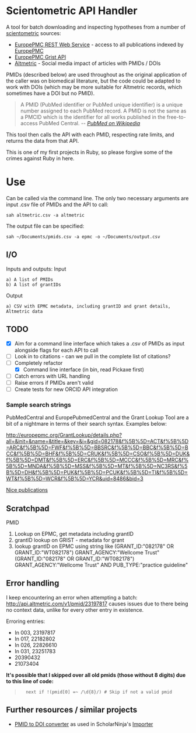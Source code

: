 # Scientometric API Handler #

A tool for batch downloading and inspecting hypotheses from a number of [scientometric][scientometric] sources:

- [EuropePMC REST Web Service][EPMC_REST] - access to all publications indexed by [EuropePMC][]
- [EuropePMC Grist API][EPMC_Grist]
- [Altmetric][] - Social media impact of articles with PMIDs / DOIs

PMIDs (described below) are used throughout as the original application of the caller was on biomedical literature, but the code could be adapted to work with DOIs (which may be more suitable for Altmetric records, which sometimes have a DOI but no PMID).

> A PMID (PubMed identifier or PubMed unique identifier) is a unique number assigned to each PubMed record. A PMID is not the same as a PMCID which is the identifier for all works published in the free-to-access PubMed Central.
> -- <cite>[PubMed on Wikipedia](https://en.wikipedia.org/wiki/PubMed)</cite>

This tool then calls the API with each PMID, respecting rate limits, and returns the data from that API.

This is one of my first projects in Ruby, so please forgive some of the crimes against Ruby in here.

# Use #

Can be called via the command line. The only two necessary arguments are input .csv file of PMIDs and the API to call:

    sah altmetric.csv -a altmetric

The output file can be specified:

    sah ~/Documents/pmids.csv -a epmc -o ~/Documents/output.csv


## I/O ##

Inputs and outputs:
Input

    a) A list of PMIDs
    b) A list of grantIDs

Output

    a) CSV with EPMC metadata, including grantID and grant details, Altmetric data

## TODO ##

- [x] Aim for a command line interface which takes a .csv of PMIDs as input alongside flags for each API to call
- [ ] Look in to citations - can we pull in the complete list of citations?
- [ ] Completely refactor
    - [x] Command line interface (in bin, read Pickaxe first)
- [ ] Catch errors with URL handling
- [ ] Raise errors if PMIDs aren't valid
- [ ] Create tests for new ORCID API integration

### Sample search strings ###

PubMedCentral and EuropePubmedCentral and the Grant Lookup Tool are a bit of a nightmare in terms of their search syntax. Examples below:

<http://europepmc.org/GrantLookup/details.php?all=&init=&name=&title=&key=&i=&gid=082178&f%5B%5D=ACT&f%5B%5D=ARC&f%5B%5D=FWF&f%5B%5D=BBSRC&f%5B%5D=BBC&f%5B%5D=BCC&f%5B%5D=BHF&f%5B%5D=CRUK&f%5B%5D=CSO&f%5B%5D=DUK&f%5B%5D=DMT&f%5B%5D=ERC&f%5B%5D=MCCC&f%5B%5D=MRC&f%5B%5D=MNDA&f%5B%5D=MSS&f%5B%5D=MT&f%5B%5D=NC3RS&f%5B%5D=DH&f%5B%5D=PUK&f%5B%5D=PCUK&f%5B%5D=TI&f%5B%5D=WT&f%5B%5D=WCR&f%5B%5D=YCR&uid=8486&bid=3>

[Nice publications](http://europepmc.org/search?query=PUB_TYPE%3A%22practice%20guideline%22%20NICE)

## Scratchpad ##

PMID 

  1. Lookup on EPMC, get metadata including grantID
  2. grantID lookup on GRIST - metadata for grant
  3. lookup grantID on EPMC using string like
    (GRANT_ID:"082178" OR GRANT_ID:"WT082178") GRANT_AGENCY:"Wellcome Trust"
    (GRANT_ID:"082178" OR GRANT_ID:"WT082178") GRANT_AGENCY:"Wellcome Trust" AND PUB_TYPE:"practice guideline"

## Error handling ##

I keep encountering an error when attempting a batch:
<http://api.altmetric.com/v1/pmid/23197817> causes issues due to there being no context data, unlike for every other entry in existence.

Erroring entries:

- In 003, 23197817
- In 017, 22182802
- In 026, 22826610
- In 031, 23251783
- 20390432
- 21073404

__It's possible that I skipped over all old pmids (those without 8 digits) due to this line of code:__

>       next if !(pmid[0] =~ /\d{8}/) # Skip if not a valid pmid

## Further resources / similar projects ##

- [PMID to DOI converter][PMID2DOI] as used in ScholarNinja's [Importer][ScholarNinja Importer]

[EuropePMC]: http://europepmc.org/ 
[rubocop]: https://github.com/bbatsov/rubocop
[scientometric]: https://en.wikipedia.org/wiki/Scientometrics
[EPMC_REST]: http://europepmc.org/RestfulWebService
[EPMC_Grist]: http://plus.europepmc.org/GristAPI/
[Altmetric]: http://api.altmetric.com/
[PMID2DOI]: http://www.pmid2doi.org/
[ScholarNinja Importer]: https://github.com/ScholarNinja/importer

